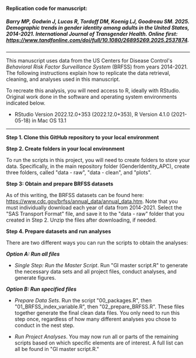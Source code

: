 
#### **Replication code for manuscript:**

##### Barry MP, Godwin J, Lucas R, Tordoff DM, Koenig LJ, Goodreau SM. 2025. Demographic trends in gender identity among adults in the United States, 2014-2021. *International Journal of Transgender Health*. Online first: https://www.tandfonline.com/doi/full/10.1080/26895269.2025.2537874.

---

This manuscript uses data from the US Centers for Disease Control's *Behavioral Risk Factor Surveillance System* (BRFSS) from years 2014-2021. The following instructions explain how to replicate the data retrieval, cleaning, and analyses used in this manuscript.

To recreate this analysis, you will need access to R, ideally with RStudio. Original work done in the software and operating system environments indicated below.
- RStudio Version 2022.12.0+353 (2022.12.0+353), R Version 4.1.0 (2021-05-18) in Mac OS 13.1

---

**Step 1. Clone this GitHub repository to your local environment** 

**Step 2. Create folders in your local environment** 

To run the scripts in this project, you will need to create folders to store your data. Specifically, in the main repository folder (GenderIdentity_APC), create three folders, called "data - raw", "data - clean", and "plots".

**Step 3: Obtain and prepare BRFSS datasets**

As of this writing, the BRFSS datasets can be found here: https://www.cdc.gov/brfss/annual_data/annual_data.htm. Note that you must individually download each year of data from 2014-2021. Select the "SAS Transport Format" file, and save it to the "data - raw" folder that you created in Step 2. Unzip the files after downloading, if needed.


**Step 4. Prepare datasets and run analyses**

There are two different ways you can run the scripts to obtain the analyses:

***Option A: Run all files***

- *Single Step: Run the Master Script*. Run "GI master script.R" to generate the necessary data sets and all project files, conduct analyses, and generate figures.

***Option B: Run specified files***

- *Prepare Data Sets*. Run the script "00_packages.R", then "01_BRFSS_index_variable.R", then "02_prepare_BRFSS.R". These files together generate the final clean data files. You only need to run this step once, regardless of how many different analyses you chose to conduct in the nest step.

- *Run Project Analyses*. You may now run all or parts of the remaining scripts based on which specific elements are of interest. A full list can all be found in "GI master script.R." 

